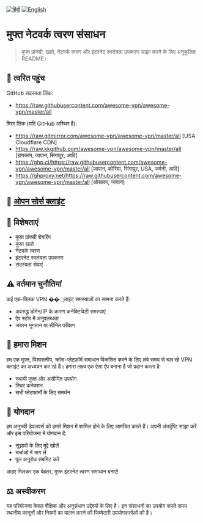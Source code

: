 [![हिंदी](https://img.shields.io/badge/भाषा-हिंदी-red)](README_HI.md)
[![English](https://img.shields.io/badge/Language-English-red)](README.md)

# मुफ्त नेटवर्क त्वरण संसाधन

> मुफ्त प्रॉक्सी, खाते, नेटवर्क त्वरण और इंटरनेट स्वतंत्रता उपकरण साझा करने के लिए अनुकूलित README।

## 🚀 त्वरित पहुंच

GitHub सदस्यता लिंक:
- https://raw.githubusercontent.com/awesome-vpn/awesome-vpn/master/all

मिरर लिंक (यदि GitHub अस्थिर है):
- https://raw.gitmirror.com/awesome-vpn/awesome-vpn/master/all [USA Cloudflare CDN]
- https://raw.kkgithub.com/awesome-vpn/awesome-vpn/master/all [हांगकांग, जापान, सिंगापुर, आदि]
- https://ghp.ci/https://raw.githubusercontent.com/awesome-vpn/awesome-vpn/master/all [जापान, कोरिया, सिंगापुर, USA, जर्मनी, आदि]
- https://ghproxy.net/https://raw.githubusercontent.com/awesome-vpn/awesome-vpn/master/all [ओसाका, जापान]

## 📱 [ओपन सोर्स क्लाइंट](https://github.com/awesome-vpn/awesome-vpn/wiki/Clients)

## 🌟 विशेषताएं

- मुफ्त प्रॉक्सी शेयरिंग
- मुफ्त खाते
- नेटवर्क त्वरण
- इंटरनेट स्वतंत्रता उपकरण
- सदस्यता सेवाएं

## ⚠️ वर्तमान चुनौतियां

कई एक-क्लिक VPN ��्लाइंट समस्याओं का सामना करते हैं:
- अवरुद्ध डोमेन/IP के कारण कनेक्टिविटी समस्याएं
- ऐप स्टोर में अनुपलब्धता
- जबरन भुगतान या सीमित परीक्षण

## 🔬 हमारा मिशन

हम एक मुफ्त, विश्वसनीय, क्रॉस-प्लेटफ़ॉर्म समाधान विकसित करने के लिए लंबे समय से चल रहे VPN क्लाइंट का अध्ययन कर रहे हैं। हमारा लक्ष्य एक ऐसा ऐप बनाना है जो प्रदान करता है:

- स्थायी मुफ्त और असीमित उपयोग
- स्थिर कनेक्शन
- सभी प्लेटफार्मों के लिए समर्थन

## 🤝 योगदान

हम अनुभवी डेवलपर्स को हमारे मिशन में शामिल होने के लिए आमंत्रित करते हैं। अपनी अंतर्दृष्टि साझा करें और इस परियोजना में योगदान दें:

- सुझावों के लिए मुद्दे खोलें
- चर्चाओं में भाग लें
- पुल अनुरोध सबमिट करें

आइए मिलकर एक बेहतर, मुफ्त इंटरनेट त्वरण समाधान बनाएं!

## ⚖️ अस्वीकरण

यह परियोजना केवल शैक्षिक और अनुसंधान उद्देश्यों के लिए है। इन संसाधनों का उपयोग करते समय स्थानीय कानूनों और नियमों का पालन करने की जिम्मेदारी उपयोगकर्ताओं की है।
